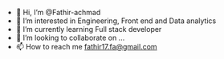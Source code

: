 - 👋 Hi, I’m @Fathir-achmad
- 👀 I’m interested in Engineering, Front end and Data analytics
- 🌱 I’m currently learning Full stack developer
- 💞️ I’m looking to collaborate on ...
- 📫 How to reach me fathir17.fa@gmail.com

<!---
Fathir-achmad/Fathir-achmad is a ✨ special ✨ repository because its `README.md` (this file) appears on your GitHub profile.
You can click the Preview link to take a look at your changes.
--->
